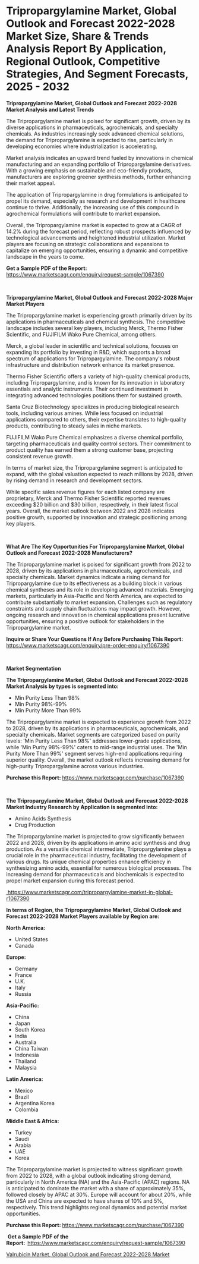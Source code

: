 <p><h1>Tripropargylamine Market, Global Outlook and Forecast 2022-2028 Market Size, Share & Trends Analysis Report By Application, Regional Outlook, Competitive Strategies, And Segment Forecasts, 2025 - 2032</h1></p><p><strong>Tripropargylamine Market, Global Outlook and Forecast 2022-2028 Market Analysis and Latest Trends</strong></p>
<p><p>The Tripropargylamine market is poised for significant growth, driven by its diverse applications in pharmaceuticals, agrochemicals, and specialty chemicals. As industries increasingly seek advanced chemical solutions, the demand for Tripropargylamine is expected to rise, particularly in developing economies where industrialization is accelerating. </p><p>Market analysis indicates an upward trend fueled by innovations in chemical manufacturing and an expanding portfolio of Tripropargylamine derivatives. With a growing emphasis on sustainable and eco-friendly products, manufacturers are exploring greener synthesis methods, further enhancing their market appeal. </p><p>The application of Tripropargylamine in drug formulations is anticipated to propel its demand, especially as research and development in healthcare continue to thrive. Additionally, the increasing use of this compound in agrochemical formulations will contribute to market expansion. </p><p>Overall, the Tripropargylamine market is expected to grow at a CAGR of 14.2% during the forecast period, reflecting robust prospects influenced by technological advancements and heightened industrial utilization. Market players are focusing on strategic collaborations and expansions to capitalize on emerging opportunities, ensuring a dynamic and competitive landscape in the years to come.</p></p>
<p><strong>Get a Sample PDF of the Report:&nbsp;</strong> <a href="https://www.marketscagr.com/enquiry/request-sample/1067390?utm_campaign=3452&utm_medium=2&utm_source=Github&utm_content=ia&utm_term=21032025&utm_id=tripropargylamine-market-global-outlook-and-forecast-2022-2028">https://www.marketscagr.com/enquiry/request-sample/1067390</a></p>
<p>&nbsp;</p>
<p><strong>Tripropargylamine Market, Global Outlook and Forecast 2022-2028 Major Market Players</strong></p>
<p><p>The Tripropargylamine market is experiencing growth primarily driven by its applications in pharmaceuticals and chemical synthesis. The competitive landscape includes several key players, including Merck, Thermo Fisher Scientific, and FUJIFILM Wako Pure Chemical, among others. </p><p>Merck, a global leader in scientific and technical solutions, focuses on expanding its portfolio by investing in R&D, which supports a broad spectrum of applications for Tripropargylamine. The company's robust infrastructure and distribution network enhance its market presence.</p><p>Thermo Fisher Scientific offers a variety of high-quality chemical products, including Tripropargylamine, and is known for its innovation in laboratory essentials and analytic instruments. Their continued investment in integrating advanced technologies positions them for sustained growth.</p><p>Santa Cruz Biotechnology specializes in producing biological research tools, including various amines. While less focused on industrial applications compared to others, their expertise translates to high-quality products, contributing to steady sales in niche markets.</p><p>FUJIFILM Wako Pure Chemical emphasizes a diverse chemical portfolio, targeting pharmaceuticals and quality control sectors. Their commitment to product quality has earned them a strong customer base, projecting consistent revenue growth.</p><p>In terms of market size, the Tripropargylamine segment is anticipated to expand, with the global valuation expected to reach millions by 2028, driven by rising demand in research and development sectors.</p><p>While specific sales revenue figures for each listed company are proprietary, Merck and Thermo Fisher Scientific reported revenues exceeding $20 billion and $30 billion, respectively, in their latest fiscal years. Overall, the market outlook between 2022 and 2028 indicates positive growth, supported by innovation and strategic positioning among key players.</p></p>
<p>&nbsp;</p>
<p><strong>What Are The Key Opportunities For Tripropargylamine Market, Global Outlook and Forecast 2022-2028 Manufacturers?</strong></p>
<p><p>The Tripropargylamine market is poised for significant growth from 2022 to 2028, driven by its applications in pharmaceuticals, agrochemicals, and specialty chemicals. Market dynamics indicate a rising demand for Tripropargylamine due to its effectiveness as a building block in various chemical syntheses and its role in developing advanced materials. Emerging markets, particularly in Asia-Pacific and North America, are expected to contribute substantially to market expansion. Challenges such as regulatory constraints and supply chain fluctuations may impact growth. However, ongoing research and innovation in chemical applications present lucrative opportunities, ensuring a positive outlook for stakeholders in the Tripropargylamine market.</p></p>
<p><strong>Inquire or Share Your Questions If Any Before Purchasing This Report:</strong> <a href="https://www.marketscagr.com/enquiry/pre-order-enquiry/1067390?utm_campaign=3452&utm_medium=2&utm_source=Github&utm_content=ia&utm_term=21032025&utm_id=tripropargylamine-market-global-outlook-and-forecast-2022-2028">https://www.marketscagr.com/enquiry/pre-order-enquiry/1067390</a></p>
<p>&nbsp;</p>
<p><strong>Market Segmentation</strong></p>
<p><strong>The Tripropargylamine Market, Global Outlook and Forecast 2022-2028 Market Analysis by types is segmented into:</strong></p>
<p><ul><li>Min Purity Less Than 98%</li><li>Min Purity 98%-99%</li><li>Min Purity More Than 99%</li></ul></p>
<p><p>The Tripropargylamine market is expected to experience growth from 2022 to 2028, driven by its applications in pharmaceuticals, agrochemicals, and specialty chemicals. Market segments are categorized based on purity levels: 'Min Purity Less Than 98%' addresses lower-grade applications, while 'Min Purity 98%-99%' caters to mid-range industrial uses. The 'Min Purity More Than 99%' segment serves high-end applications requiring superior quality. Overall, the market outlook reflects increasing demand for high-purity Tripropargylamine across various industries.</p></p>
<p><strong>Purchase this Report:&nbsp;</strong><a href="https://www.marketscagr.com/purchase/1067390?utm_campaign=3452&utm_medium=2&utm_source=Github&utm_content=ia&utm_term=21032025&utm_id=tripropargylamine-market-global-outlook-and-forecast-2022-2028">https://www.marketscagr.com/purchase/1067390</a></p>
<p>&nbsp;</p>
<p><strong>The Tripropargylamine Market, Global Outlook and Forecast 2022-2028 Market Industry Research by Application is segmented into:</strong></p>
<p><ul><li>Amino Acids Synthesis</li><li>Drug Production</li></ul></p>
<p><p>The Tripropargylamine market is projected to grow significantly between 2022 and 2028, driven by its applications in amino acid synthesis and drug production. As a versatile chemical intermediate, Tripropargylamine plays a crucial role in the pharmaceutical industry, facilitating the development of various drugs. Its unique chemical properties enhance efficiency in synthesizing amino acids, essential for numerous biological processes. The increasing demand for pharmaceuticals and biochemicals is expected to propel market expansion during this forecast period.</p></p>
<p><a href="https://www.marketscagr.com/tripropargylamine-market-in-global-r1067390?utm_campaign=3452&utm_medium=2&utm_source=Github&utm_content=ia&utm_term=21032025&utm_id=tripropargylamine-market-global-outlook-and-forecast-2022-2028">&nbsp;https://www.marketscagr.com/tripropargylamine-market-in-global-r1067390</a></p>
<p><strong>In terms of Region, the Tripropargylamine Market, Global Outlook and Forecast 2022-2028 Market Players available by Region are:</strong></p>
<p>
    <p> <strong> North America: </strong>
        <ul>
            <li>United States</li>
            <li>Canada</li>
        </ul>
        </p> 
    <p> <strong> Europe: </strong>
        <ul>
            <li>Germany</li>
            <li>France</li>
            <li>U.K.</li>
            <li>Italy</li>
            <li>Russia</li>
        </ul>
        </p> 
    <p> <strong> Asia-Pacific: </strong>
        <ul>
            <li>China</li>
            <li>Japan</li>
            <li>South Korea</li>
            <li>India</li>
            <li>Australia</li>
            <li>China Taiwan</li>
            <li>Indonesia</li>
            <li>Thailand</li>
            <li>Malaysia</li>
        </ul>
        </p> 
    <p> <strong> Latin America: </strong>
        <ul>
            <li>Mexico</li>
            <li>Brazil</li>
            <li>Argentina Korea</li>
            <li>Colombia</li>
        </ul>
        </p> 
    <p> <strong> Middle East & Africa: </strong>
        <ul>
            <li>Turkey</li>
            <li>Saudi</li>
            <li>Arabia</li>
            <li>UAE</li>
            <li>Korea</li>
        </ul>
    </p>
    </p>
<p><p>The Tripropargylamine market is projected to witness significant growth from 2022 to 2028, with a global outlook indicating strong demand, particularly in North America (NA) and the Asia-Pacific (APAC) regions. NA is anticipated to dominate the market with a share of approximately 35%, followed closely by APAC at 30%. Europe will account for about 20%, while the USA and China are expected to have shares of 10% and 5%, respectively. This trend highlights regional dynamics and potential market opportunities.</p></p>
<p><strong>Purchase this Report: </strong><a href="https://www.marketscagr.com/purchase/1067390?utm_campaign=3452&utm_medium=2&utm_source=Github&utm_content=ia&utm_term=21032025&utm_id=tripropargylamine-market-global-outlook-and-forecast-2022-2028">https://www.marketscagr.com/purchase/1067390</a></p>
<p>&nbsp;<strong>Get a Sample PDF of the Report:&nbsp;&nbsp;</strong><a href="https://www.marketscagr.com/enquiry/request-sample/1067390?utm_campaign=3452&utm_medium=2&utm_source=Github&utm_content=ia&utm_term=21032025&utm_id=tripropargylamine-market-global-outlook-and-forecast-2022-2028">https://www.marketscagr.com/enquiry/request-sample/1067390</a></p>
<p><strong></strong></p>
<p><p><a href="https://github.com/plawragarile/Market-Research-Report-List-1/blob/main/valrubicin-market-global-outlook-and-forecast-2022-2028-market.md?utm_campaign=3452&utm_medium=2&utm_source=Github&utm_content=ia&utm_term=21032025&utm_id=tripropargylamine-market-global-outlook-and-forecast-2022-2028">Valrubicin Market, Global Outlook and Forecast 2022-2028 Market</a></p></p>